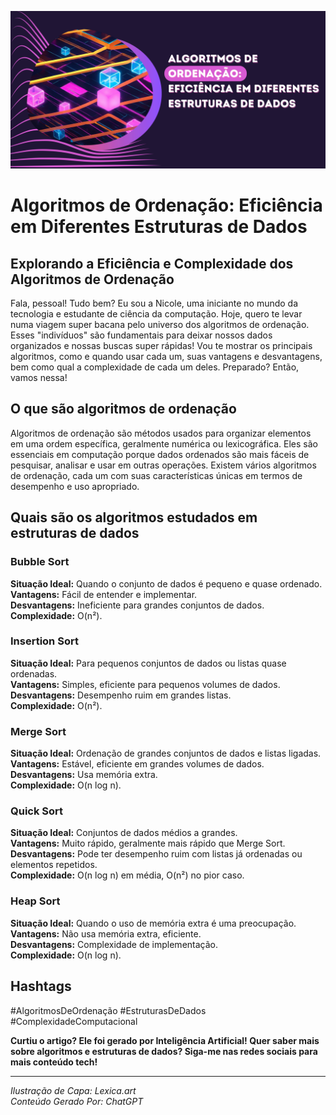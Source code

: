 ![Ilustração de Capa](Banner.jpg)

# Algoritmos de Ordenação: Eficiência em Diferentes Estruturas de Dados

## Explorando a Eficiência e Complexidade dos Algoritmos de Ordenação

Fala, pessoal! Tudo bem? Eu sou a Nicole, uma iniciante no mundo da tecnologia e estudante de ciência da computação. Hoje, quero te levar numa viagem super bacana pelo universo dos algoritmos de ordenação. Esses "indivíduos" são fundamentais para deixar nossos dados organizados e nossas buscas super rápidas! Vou te mostrar os principais algoritmos, como e quando usar cada um, suas vantagens e desvantagens, bem como qual a complexidade de cada um deles. Preparado? Então, vamos nessa!

## O que são algoritmos de ordenação
Algoritmos de ordenação são métodos usados para organizar elementos em uma ordem específica, geralmente numérica ou lexicográfica. Eles são essenciais em computação porque dados ordenados são mais fáceis de pesquisar, analisar e usar em outras operações. Existem vários algoritmos de ordenação, cada um com suas características únicas em termos de desempenho e uso apropriado.

## Quais são os algoritmos estudados em estruturas de dados
### Bubble Sort
**Situação Ideal:** Quando o conjunto de dados é pequeno e quase ordenado.  
**Vantagens:** Fácil de entender e implementar.  
**Desvantagens:** Ineficiente para grandes conjuntos de dados.  
**Complexidade:** O(n²).

### Insertion Sort
**Situação Ideal:** Para pequenos conjuntos de dados ou listas quase ordenadas.  
**Vantagens:** Simples, eficiente para pequenos volumes de dados.  
**Desvantagens:** Desempenho ruim em grandes listas.  
**Complexidade:** O(n²).

### Merge Sort
**Situação Ideal:** Ordenação de grandes conjuntos de dados e listas ligadas.  
**Vantagens:** Estável, eficiente em grandes volumes de dados.  
**Desvantagens:** Usa memória extra.  
**Complexidade:** O(n log n).

### Quick Sort
**Situação Ideal:** Conjuntos de dados médios a grandes.  
**Vantagens:** Muito rápido, geralmente mais rápido que Merge Sort.  
**Desvantagens:** Pode ter desempenho ruim com listas já ordenadas ou elementos repetidos.  
**Complexidade:** O(n log n) em média, O(n²) no pior caso.

### Heap Sort
**Situação Ideal:** Quando o uso de memória extra é uma preocupação.  
**Vantagens:** Não usa memória extra, eficiente.  
**Desvantagens:** Complexidade de implementação.  
**Complexidade:** O(n log n).

## Hashtags
#AlgoritmosDeOrdenação #EstruturasDeDados #ComplexidadeComputacional

**Curtiu o artigo? Ele foi gerado por Inteligência Artificial! Quer saber mais sobre algoritmos e estruturas de dados? Siga-me nas redes sociais para mais conteúdo tech!**

---

*Ilustração de Capa: Lexica.art*  
*Conteúdo Gerado Por: ChatGPT*
